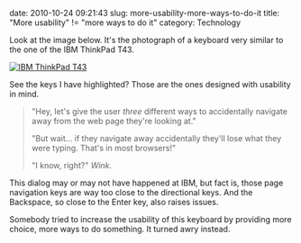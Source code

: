 date: 2010-10-24 09:21:43
slug: more-usability-more-ways-to-do-it
title: "More usability" != "more ways to do it"
category: Technology

Look at the image below. It's the photograph of a keyboard very similar to the
one of the IBM ThinkPad T43.

[![][1]][1]

See the keys I have highlighted? Those are the ones designed with usability in
mind.

> "Hey, let's give the user _three_ different ways to accidentally navigate
> away from the web page they're looking at."
>
>"But wait... if they navigate away accidentally they'll lose what they
> were typing. That's in most browsers!"
>
> "I know, right?" _Wink_.

This dialog may or may not have happened at IBM, but fact is, those page
navigation keys are way too close to the directional keys. And the Backspace,
so close to the Enter key, also raises issues.

Somebody tried to increase the usability of this keyboard by providing more
choice, more ways to do something. It turned awry instead.

[1]: |filename|/images/2010_t43_keyboard.jpg "IBM ThinkPad T43"
